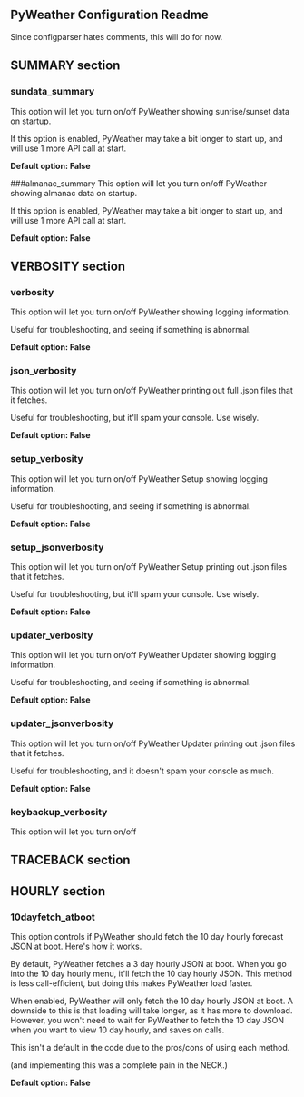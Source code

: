 ## PyWeather Configuration Readme
Since configparser hates comments, this will do for now.

## SUMMARY section
### sundata_summary
This option will let you turn on/off PyWeather showing sunrise/sunset data on startup.

If this option is enabled, PyWeather may take a bit longer to start up, and will use 1 more API call at start.

**Default option: False**

###almanac_summary
This option will let you turn on/off PyWeather showing almanac data on startup.

If this option is enabled, PyWeather may take a bit longer to start up, and will use 1 more API call at start.

**Default option: False**

## VERBOSITY section
### verbosity
This option will let you turn on/off PyWeather showing logging information.

Useful for troubleshooting, and seeing if something is abnormal.

**Default option: False**

### json_verbosity
This option will let you turn on/off PyWeather printing out full .json files that it fetches.

Useful for troubleshooting, but it'll spam your console. Use wisely.

**Default option: False**

### setup_verbosity
This option will let you turn on/off PyWeather Setup showing logging information.

Useful for troubleshooting, and seeing if something is abnormal.

**Default option: False**

### setup_jsonverbosity
This option will let you turn on/off PyWeather Setup printing out .json files that it fetches.

Useful for troubleshooting, but it'll spam your console. Use wisely.

**Default option: False**

### updater_verbosity
This option will let you turn on/off PyWeather Updater showing logging information.

Useful for troubleshooting, and seeing if something is abnormal.

**Default option: False**

### updater_jsonverbosity
This option will let you turn on/off PyWeather Updater printing out .json files that it fetches.

Useful for troubleshooting, and it doesn't spam your console as much.

**Default option: False**

### keybackup_verbosity
This option will let you turn on/off 

## TRACEBACK section

## HOURLY section

### 10dayfetch_atboot
This option controls if PyWeather should fetch the 10 day hourly forecast JSON at boot. Here's how it works.

By default, PyWeather fetches a 3 day hourly JSON at boot. When you go into the 10 day hourly menu, it'll fetch the 10 day hourly JSON. This method is less call-efficient, but doing this makes PyWeather load faster.

When enabled, PyWeather will only fetch the 10 day hourly JSON at boot. A downside to this is that loading will take longer, as it has more to download. However, you won't need to wait for PyWeather to fetch the 10 day JSON when you want to view 10 day hourly, and saves on calls.

This isn't a default in the code due to the pros/cons of using each method.

(and implementing this was a complete pain in the NECK.)

**Default option: False**